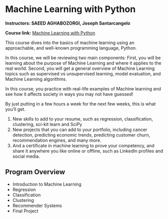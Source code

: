 # Machine Learning with Python

**Instructors: SAEED AGHABOZORGI, Joseph Santarcangelo**

**Course link:** [Machine Learning with Python](https://www.coursera.org/learn/machine-learning-with-python/)

This course dives into the basics of machine learning using an approachable, and well-known programming language, Python. 

In this course, we will be reviewing two main components:
First, you will be learning about the purpose of Machine Learning and where it applies to the real world. 
Second, you will get a general overview of Machine Learning topics such as supervised vs unsupervised learning,  model evaluation, and Machine Learning algorithms. 

In this course, you practice with real-life examples of Machine learning and see how it affects society in ways you may not have guessed!

By just putting in a few hours a week for the next few weeks, this is what you’ll get.

1) New skills to add to your resume, such as regression, classification, clustering, sci-kit learn and SciPy 
2) New projects that you can add to your portfolio, including cancer detection, predicting economic trends, predicting customer churn, recommendation engines, and many more.
3) And a certificate in machine learning to prove your competency, and share it anywhere you like online or offline, such as LinkedIn profiles and social media.

## Program Overview
- Introduction to Machine Learning
- Regression
- Classification
- Clustering
- Recommender Systems
- Final Project 